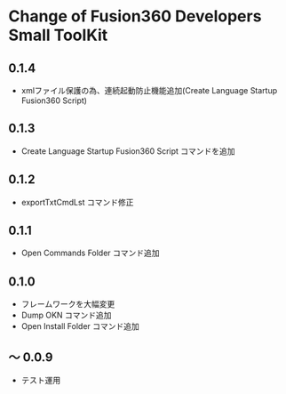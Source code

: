 # Change of Fusion360 Developers Small ToolKit

## 0.1.4
+  xmlファイル保護の為、連続起動防止機能追加(Create Language Startup Fusion360 Script)

## 0.1.3
+ Create Language Startup Fusion360 Script コマンドを追加

## 0.1.2
+ exportTxtCmdLst コマンド修正

## 0.1.1
+ Open Commands Folder コマンド追加

## 0.1.0
+ フレームワークを大幅変更
+ Dump OKN コマンド追加
+ Open Install Folder コマンド追加

## ～ 0.0.9
+ テスト運用